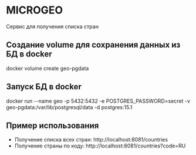 # MICROGEO
Сервис для получения списка стран

## Создание volume для сохранения данных из БД в docker

docker volume create geo-pgdata

## Запуск БД в docker

docker run --name geo -p 5432:5432 -e POSTGRES_PASSWORD=secret -v geo-pgdata:/var/lib/postgresql/data -d postgres:15.1

## Пример использования

- Получение списка всех стран:
  http://localhost:8081/countries
- Получение страны по коду:
  http://localhost:8081/countries?code=RU
